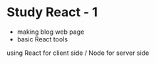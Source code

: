 # Study React - 1
 - making blog web page
 - basic React tools
 
 using React for client side / Node for server side
